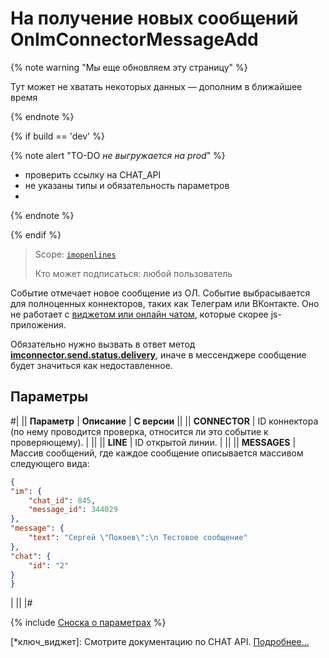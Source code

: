# На получение новых сообщений OnImConnectorMessageAdd

{% note warning "Мы еще обновляем эту страницу" %}

Тут может не хватать некоторых данных — дополним в ближайшее время

{% endnote %}

{% if build == 'dev' %}

{% note alert "TO-DO _не выгружается на prod_" %}

- проверить ссылку на CHAT_API
- не указаны типы и обязательность параметров
- 
{% endnote %}

{% endif %}

> Scope: [`imopenlines`](../../../scopes/permissions.md)
>
> Кто может подписаться: любой пользователь

Событие отмечает новое сообщение из ОЛ. Событие выбрасывается для полноценных коннекторов, таких как Телеграм или ВКонтакте. Оно не работает с [виджетом или онлайн чатом](*ключ_виджет), которые скорее js-приложения. 

Обязательно нужно вызвать в ответ метод [**imconnector.send.status.delivery**](../imconnector-send-status-delivery.md), иначе в мессенджере сообщение будет значиться как недоставленное.

## Параметры

#|
|| **Параметр** | **Описание** | **С версии** ||
|| **CONNECTOR** | ID коннектора (по нему проводится проверка, относится ли это событие к проверяющему). | ||
|| **LINE** | ID открытой линии. | ||
|| **MESSAGES** | Массив сообщений, где каждое сообщение описывается массивом следующего вида:


```json
{
"im": {
    "chat_id": 845,
    "message_id": 344029
},
"message": {
    "text": "Сергей \"Покоев\":\n Тестовое сообщение"
},
"chat": {
    "id": "2"
}
}
```
| ||
|#

{% include [Сноска о параметрах](../../../../_includes/required.md) %}

[*ключ_виджет]: Смотрите документацию по CHAT API. [Подробнее...](https://dev.1c-bitrix.ru/learning/course/index.php?COURSE_ID=93&CHAPTER_ID=07685&LESSON_PATH=7657.7685)